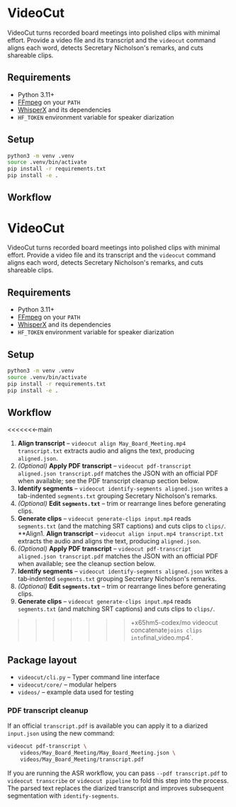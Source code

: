 # VideoCut

VideoCut turns recorded board meetings into polished clips with minimal effort. Provide a video file and its transcript and the `videocut` command aligns each word, detects Secretary Nicholson's remarks, and cuts shareable clips.

## Requirements
- Python 3.11+
- [FFmpeg](https://ffmpeg.org/) on your `PATH`
- [WhisperX](https://github.com/m-bain/whisperX) and its dependencies
- `HF_TOKEN` environment variable for speaker diarization

## Setup
```bash
python3 -m venv .venv
source .venv/bin/activate
pip install -r requirements.txt
pip install -e .
```

## Workflow
# VideoCut

VideoCut turns recorded board meetings into polished clips with minimal effort. Provide a video file and its transcript and the `videocut` command aligns each word, detects Secretary Nicholson's remarks, and cuts shareable clips.

## Requirements
- Python 3.11+
- [FFmpeg](https://ffmpeg.org/) on your `PATH`
- [WhisperX](https://github.com/m-bain/whisperX) and its dependencies
- `HF_TOKEN` environment variable for speaker diarization

## Setup
```bash
python3 -m venv .venv
source .venv/bin/activate
pip install -r requirements.txt
pip install -e .
```

## Workflow
<<<<<<<-main
1. **Align transcript** – `videocut align May_Board_Meeting.mp4 transcript.txt` extracts audio
   and aligns the text, producing `aligned.json`.
2. *(Optional)* **Apply PDF transcript** – `videocut pdf-transcript aligned.json transcript.pdf`
   matches the JSON with an official PDF when available; see the PDF transcript
   cleanup section below.
3. **Identify segments** – `videocut identify-segments aligned.json` writes a
   tab-indented `segments.txt` grouping Secretary Nicholson's remarks.
4. *(Optional)* **Edit `segments.txt`** – trim or rearrange lines before
   generating clips.
5. **Generate clips** – `videocut generate-clips input.mp4` reads `segments.txt`
   (and the matching SRT captions) and cuts clips to `clips/`.
 **Align1. **Align transcript** –
   `videocut align input.mp4 transcript.txt` extracts the audio and aligns the
   text, producing `aligned.json`.
2. *(Optional)* **Apply PDF transcript** – `videocut pdf-transcript aligned.json transcript.pdf`
   matches the JSON with an official PDF when available; see the cleanup section below.
3. **Identify segments** – `videocut identify-segments aligned.json` writes a
   tab‑indented `segments.txt` grouping Secretary Nicholson's remarks.
4. *(Optional)* **Edit `segments.txt`** – trim or rearrange lines before generating clips.
5. **Generate clips** –
   `videocut generate-clips input.mp4` reads `segments.txt` (and matching SRT captions) and cuts clips to `clips/`.
>>>>>>>+x65hm5-codex/mo
videocut concatenate` joins clips into `final_video.mp4`.


## Package layout
- `videocut/cli.py` – Typer command line interface
- `videocut/core/` – modular helpers
- `videos/` – example data used for testing

### PDF transcript cleanup

If an official `transcript.pdf` is available you can apply it to a diarized
`input.json` using the new command:

```bash
videocut pdf-transcript \
    videos/May_Board_Meeting/May_Board_Meeting.json \
    videos/May_Board_Meeting/transcript.pdf
```

If you are running the ASR workflow, you can pass `--pdf transcript.pdf` to
`videocut transcribe` or `videocut pipeline` to fold this step into the process.
The parsed text replaces the diarized transcript and improves subsequent
segmentation with `identify-segments`.


